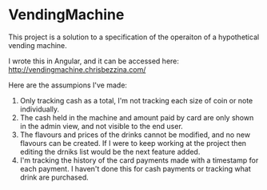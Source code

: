 # VendingMachine

This project is a solution to a specification of the operaiton of a hypothetical vending machine.

I wrote this in Angular, and it can be accessed here: http://vendingmachine.chrisbezzina.com/

Here are the assumpions I've made:
1. Only tracking cash as a total, I'm not tracking each size of coin or note individually.
2. The cash held in the machine and amount paid by card are only shown in the admin view, and not visible to the end user.
3. The flavours and prices of the drinks cannot be modified, and no new flavours can be created. If I were to keep working at the project then editing the drniks list would be the next feature added.
4. I'm tracking the history of the card payments made with a timestamp for each payment. I haven't done this for cash payments or tracking what drink are purchased. 
